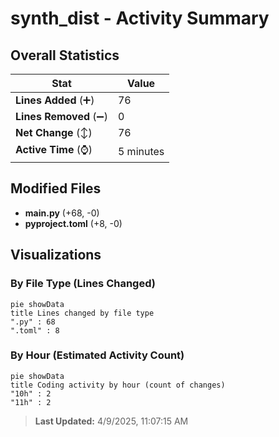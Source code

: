 # synth_dist - Activity Summary 

## Overall Statistics

| Stat                   | Value                                                             |
| ---------------------- | ----------------------------------------------------------------- |
| **Lines Added** (➕)   | 76                                          |
| **Lines Removed** (➖) | 0                                        |
| **Net Change** (↕)    | 76                |
| **Active Time** (⌚)   | 5 minutes |


## Modified Files
- **main.py** (+68, -0)
- **pyproject.toml** (+8, -0)

## Visualizations

### By File Type (Lines Changed)

```mermaid
pie showData
title Lines changed by file type
".py" : 68
".toml" : 8
```

### By Hour (Estimated Activity Count)

```mermaid
pie showData
title Coding activity by hour (count of changes)
"10h" : 2
"11h" : 2
```


> **Last Updated:** 4/9/2025, 11:07:15 AM
